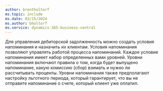 ```yaml
---
author: brentholtorf
ms.topic: include
ms.date: 03/15/2024
ms.author: bholtorf
ms.service: dynamics-365-business-central
---
```

Для управления дебиторской задолженность можно создать условия напоминания и назначить их клиентам. Условия напоминания позволяют управлять работой процесса напоминаний. Каждое условие напоминания имеет набор определенных вами уровней. Уровни напоминания включают правила о том, когда будет выпущено напоминание, какую комиссию (сбор) взимать и нужно ли рассчитывать проценты. Уровни напоминания также предполагают настройку льготного периода, который гарантирует, что вы не отправите напоминание о счете, который клиент уже оплатил.
